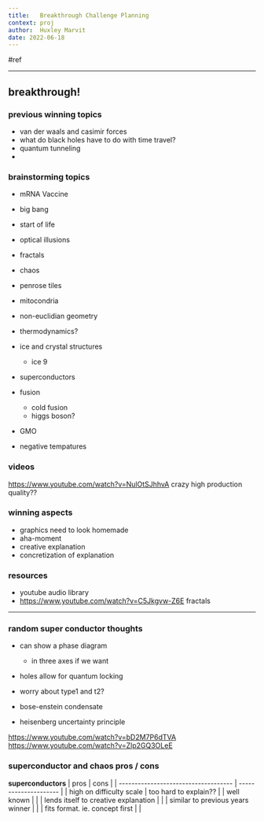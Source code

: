 ```yaml
---
title:   Breakthrough Challenge Planning
context: proj
author:  Huxley Marvit
date: 2022-06-18
---
```


#ref

***

## breakthrough!

### previous winning topics
- van der waals and casimir forces 
- what do black holes have to do with time travel? 
- quantum tunneling
- 


### brainstorming topics
- mRNA Vaccine
- big bang
- start of life

- optical illusions
- fractals
- chaos
- penrose tiles

- mitocondria
- non-euclidian geometry 
- thermodynamics?

- ice and crystal structures
	- ice 9 
- superconductors
- fusion
	- cold fusion
	 - higgs boson?
- GMO
- negative tempatures

### videos
https://www.youtube.com/watch?v=NulOtSJhhvA crazy high production quality??



### winning aspects
- graphics need to look homemade
- aha-moment 
- creative explanation
- concretization of explanation


### resources
- youtube audio library
- https://www.youtube.com/watch?v=C5Jkgvw-Z6E fractals



***



### random super conductor thoughts
- can show a phase diagram
	- in three axes if we want
- holes allow for quantum locking
- worry about type1 and t2?

- bose-enstein condensate
- heisenberg uncertainty principle










https://www.youtube.com/watch?v=bD2M7P6dTVA
https://www.youtube.com/watch?v=Zlp2GQ3OLeE

### superconductor and chaos pros / cons

**superconductors**
| pros                                 | cons                  |
| ------------------------------------ | --------------------- |
| high on difficulty scale             | too hard to explain?? | 
| well known                           |                       |
| lends itself to creative explanation |                       |
| similar to previous years winner     |                       |
| fits format. ie. concept first       |                       |























